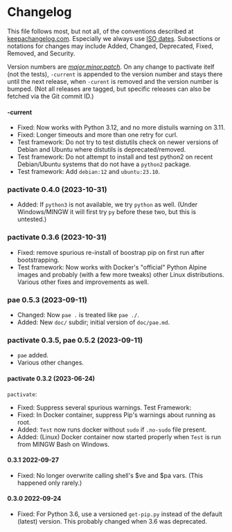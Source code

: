 Changelog
=========

This file follows most, but not all, of the conventions described at
[keepachangelog.com]. Especially we always use [ISO dates]. Subsections or
notations for changes may include Added, Changed, Deprecated, Fixed,
Removed, and Security.

Version numbers are [_major.minor.patch_][semver]. On any change to
pactivate itelf (not the tests), `-current` is appended to the version
number and stays there until the next release, when `-curent` is removed
and the version number is bumped. (Not all releases are tagged, but
specific releases can also be fetched via the Git commit ID.)

#### -current
- Fixed: Now works with Python 3.12, and no more distuils warning on 3.11.
- Fixed: Longer timeouts and more than one retry for curl.
- Test framework: Do not try to test distutils check on newer versions of
  Debian and Ubuntu where distutils is deprecated/removed.
- Test framework: Do not attempt to install and test python2 on recent
  Debian/Ubuntu systems that do not have a `python2` package.
- Test framework: Add `debian:12` and `ubuntu:23.10`.

### pactivate 0.4.0 (2023-10-31)
- Added: If `python3` is not available, we try `python` as well. (Under
  Windows/MINGW it will first try `py` before these two, but this is
  untested.)

### pactivate 0.3.6 (2023-10-31)
- Fixed: remove spurious re-install of boostrap pip on first run after
  bootstrapping.
- Test framework: Now works with Docker's "official" Python Alpine images
  and probably (with a few more tweaks) other Linux distributions. Various
  other fixes and improvements as well.

### pae 0.5.3 (2023-09-11)
- Changed: Now `pae .` is treated like `pae ./`.
- Added: New `doc/` subdir; initial version of `doc/pae.md`.

### pactivate 0.3.5, pae 0.5.2 (2023-09-11)
- `pae` added.
- Various other changes.

#### pactivate 0.3.2 (2023-06-24)
`pactivate`:
- Fixed: Suppress several spurious warnings.
Test Framework:
- Fixed: In Docker container, suppress Pip's warnings about running as root.
- Added: `Test` now runs docker without `sudo` if `.no-sudo` file present.
- Added: (Linux) Docker container now started properly when `Test` is run
  from MINGW Bash on Windows.

#### 0.3.1 2022-09-27
- Fixed: No longer overwrite calling shell's $ve and $pa vars.
  (This happened only rarely.)

#### 0.3.0 2022-09-24
- Fixed: For Python 3.6, use a versioned `get-pip.py` instead of the default
  (latest) version. This probably changed when 3.6 was deprecated.



<!-------------------------------------------------------------------->
[keepachangelog.com]: https://keepachangelog.com/
[ISO dates]: https://xkcd.com/1179/
[semver]: https://en.wikipedia.org/wiki/Software_versioning#Semantic_versioning
